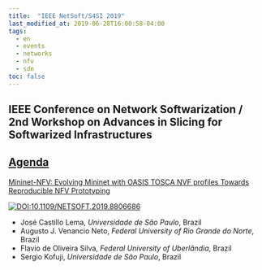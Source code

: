 ```yaml
---
title:  "IEEE NetSoft/S4SI 2019"
last_modified_at: 2019-06-28T16:00:58-04:00
tags:
  - en
  - events
  - networks
  - nfv
  - sdn
toc: false
---
```


## IEEE Conference on Network Softwarization / 2nd Workshop on Advances in Slicing for Softwarized Infrastructures 

## [Agenda](https://intrig.dca.fee.unicamp.br/s4si2019/agenda.html)

[Mininet-NFV: Evolving Mininet with OASIS TOSCA NVF profiles Towards Reproducible NFV Prototyping](https://ieeexplore.ieee.org/document/8806686)

[![DOI:10.1109/NETSOFT.2019.8806686](https://zenodo.org/badge/DOI/10.1109/NETSOFT.2019.8806686.svg)](https://doi.org/10.1109/NETSOFT.2019.8806686)

 - José Castillo Lema, *Universidade de São Paulo*, Brazil
 - Augusto J. Venancio Neto, *Federal University of Rio Grande do Norte*, Brazil
 - Flavio de Oliveira Silva, *Federal University of Uberlândia*, Brazil
 - Sergio Kofuji, *Universidade de São Paulo*, Brazil

